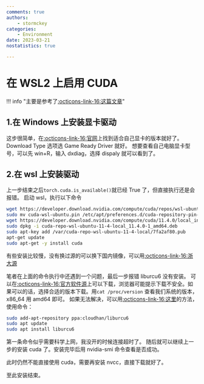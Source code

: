 ```yaml
---
comments: true
authors:
    - stormckey
categories:
    - Environment
date: 2023-03-21
nostatistics: true

---
```

# 在 WSL2 上启用 CUDA
<!-- more -->

!!! info "主要是参考了[:octicons-link-16:这篇文章](https://zhuanlan.zhihu.com/p/506477744)"

## 1.在 Windows 上安装显卡驱动
这步很简单，在[:octicons-link-16:官网](https://www.nvidia.com/Download/index.aspx?lang=en-us)上找到适合自己显卡的版本就好了。
Download Type 选项选 Game Ready Driver 就好。
想要查看自己电脑显卡型号，可以先 win+R，输入 dxdiag，选择 dispaly 就可以看到了。

## 2.在 wsl 上安装驱动
上一步结束之后`torch.cuda.is_available()`就已经 True 了，但直接执行还是会报错。
启动 wsl，执行以下命令
```bash
wget https://developer.download.nvidia.com/compute/cuda/repos/wsl-ubuntu/x86_64/cuda-wsl-ubuntu.pin
sudo mv cuda-wsl-ubuntu.pin /etc/apt/preferences.d/cuda-repository-pin-600
wget https://developer.download.nvidia.com/compute/cuda/11.4.0/local_installers/cuda-repo-wsl-ubuntu-11-4-local_11.4.0-1_amd64.deb
sudo dpkg -i cuda-repo-wsl-ubuntu-11-4-local_11.4.0-1_amd64.deb
sudo apt-key add /var/cuda-repo-wsl-ubuntu-11-4-local/7fa2af80.pub
apt-get update
sudo apt-get -y install cuda
```
有些安装比较慢，没有换过源的可以换下国内镜像，可以用[:octicons-link-16:浙大源](http://mirrors.zju.edu.cn/)

笔者在上面的命令执行中还遇到一个问题，最后一步报错 liburcu6 没有安装。
可以在[:octicons-link-16:官方软件源](https://packages.debian.org/bullseye/liburcu6)上可以下载，浏览器可能提示下载不安全。如果可以的话，选择合适的版本下载。用`cat /proc/version` 查看我们系统的版本，x86_64 用 amd64 即可。
如果无法解决，可以用[:octicons-link-16:这里](https://askubuntu.com/questions/1407962/unable-to-install-cuda-on-ubuntu-22-04-wsl2)的方法，使用命令：
```bash
sudo add-apt-repository ppa:cloudhan/liburcu6
sudo apt update
sudo apt install liburcu6
```
第一条命令似乎需要科学上网，我没开的时候连接超时了。
随后就可以继续上一步的安装 cuda 了。安装完毕后用 nvidia-smi 命令查看是否成功。

此时仍然不能直接使用 cuda，需要再安装 nvcc，直接下载就好了。

至此安装结束。

<!-- !!! tip
    如果在使用`from mpi4py import MPI`中报错连接库找不着，可以尝试`sudo apt install libopenmpi-dev`来安装所需的库 -->
